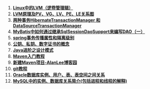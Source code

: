 1. **[Linux中的LVM（逻卷管理辑）](http://blog.chinaunix.net/uid-23511971-id-320264.html)**
2. **[LVM原理及PV、VG、LV、PE、LE关系图](https://blog.csdn.net/lenovouser/article/details/54233570)**
3. **[两种事务HibernateTransactionManager 和DataSourceTransactionManager](https://blog.csdn.net/ojinsenianhua1/article/details/53767458)**
4. **[MyBatis中如何通过继承SqlSessionDaoSupport来编写DAO（一）](https://blog.csdn.net/renyaoyao_1215/article/details/70616082)**
5. **[spring事务传播属性和隔离级别](https://www.cnblogs.com/jimmy-muyuan/p/5722708.html)**
6. **[公钥、私钥、数字证书的概念](https://blog.csdn.net/turui/article/details/2048582)**
7. **[Java进阶之设计模式](https://www.shiyanlou.com/courses/100)**
8. **[Maven入门教程](https://www.cnblogs.com/jingmoxukong/p/5591368.html)**
9. **[新建Maven项目-AlanLee博客园](http://www.cnblogs.com/AlanLee/p/6134507.html)**
10. **[git教程](https://www.liaoxuefeng.com/wiki/0013739516305929606dd18361248578c67b8067c8c017b000)**
11. **[ Oracle数据库实例、用户、表、表空间之间关系 ](https://blog.csdn.net/z69183787/article/details/23526423)**
12. **[MySQL中的实例、数据库关系简介(包括进程和线程的解释)](https://blog.csdn.net/u010342038/article/details/52798320)**